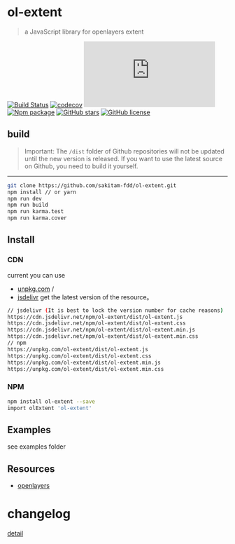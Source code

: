 # ol-extent

> a JavaScript library for openlayers extent

[![Build Status](https://travis-ci.org/sakitam-fdd/ol-extent.svg?branch=master)](https://www.travis-ci.org/sakitam-fdd/ol-extent)
[![codecov](https://codecov.io/gh/sakitam-fdd/ol-extent/branch/master/graph/badge.svg)](https://codecov.io/gh/sakitam-fdd/ol-extent)
![JS gzip size](http://img.badgesize.io/https://unpkg.com/ol-extent/dist/ol-extent.js?compression=gzip&label=gzip%20size:%20JS)
[![Npm package](https://img.shields.io/npm/v/ol-extent.svg)](https://www.npmjs.org/package/ol-extent)
[![GitHub stars](https://img.shields.io/github/stars/sakitam-fdd/ol-extent.svg)](https://github.com/sakitam-fdd/ol-extent/stargazers)
[![GitHub license](https://img.shields.io/badge/license-MIT-blue.svg)](https://raw.githubusercontent.com/sakitam-fdd/ol-extent/master/LICENSE)

## build

> Important: The `/dist` folder of Github repositories will not be updated until the new version is released.
  If you want to use the latest source on Github, you need to build it yourself.

---

```bash
git clone https://github.com/sakitam-fdd/ol-extent.git
npm install // or yarn
npm run dev
npm run build
npm run karma.test
npm run karma.cover
```

## Install

### CDN

current you can use 
* [unpkg.com](https://unpkg.com/ol-extent/dist/ol-extent.js) / 
* [jsdelivr](https://cdn.jsdelivr.net/npm/ol-extent/dist/ol-extent.js) get the latest version of the resource。

```bash
// jsdelivr (It is best to lock the version number for cache reasons)
https://cdn.jsdelivr.net/npm/ol-extent/dist/ol-extent.js
https://cdn.jsdelivr.net/npm/ol-extent/dist/ol-extent.css
https://cdn.jsdelivr.net/npm/ol-extent/dist/ol-extent.min.js
https://cdn.jsdelivr.net/npm/ol-extent/dist/ol-extent.min.css
// npm
https://unpkg.com/ol-extent/dist/ol-extent.js
https://unpkg.com/ol-extent/dist/ol-extent.css
https://unpkg.com/ol-extent/dist/ol-extent.min.js
https://unpkg.com/ol-extent/dist/ol-extent.min.css
```

### NPM

```bash
npm install ol-extent --save
import olExtent 'ol-extent'
```

## Examples

see examples folder

## Resources

* [openlayers](https://github.com/openlayers/openlayers)

# changelog

[detail](./CHANGELOG.md)
